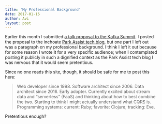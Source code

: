 ```yaml
---
title: 'My Professional Background'
date: 2017-01-15
author: Avi
layout: post
---
```


Earlier this month I submitted [a talk proposal to the Kafka
Summit](http://tech.parkassist.com/blog/2017/01/04/kafka-summit-proposal). I posted the proposal to
the inchoate [Park Assist tech blog](http://tech.parkassist.com/blog/), but one part I left out was
a paragraph on my professional background. I think I left it out because for some reason I wrote it
for a very specific audience; when I contemplated posting it publicly in such a dignified context as
the Park Assist tech blog I was nervous that it would seem pretentious.

Since no one reads this site, though, it should be safe for me to post this here:

> Web developer since 1998. Software architect since 2006. Data architect since 2016. Early adopter.
> Currently excited about stream data and “serverless” (FaaS) and thinking about how to best combine
> the two. Starting to think I might actually understand what CQRS is. Programming systems: current:
> Ruby; favorite: Clojure; tracking: Eve.

Pretentious enough?
